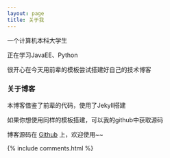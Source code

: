 ```yaml
---
layout: page
title: 关于我 
---
```


一个计算机本科大学生
<p>
正在学习JavaEE、Python
<p>
很开心在今天用前辈的模板尝试搭建好自己的技术博客
<p>

<p>

<p>

<p>

<p>


<h3> 关于博客 </h3>  
<p>
本博客借鉴了前辈的代码，使用了Jekyll搭建
<p>
如果你想使用同样的模板搭建，可以我的github中获取源码

博客源码在 <a target="_blank" href='https://github.com/Huiku/huiku.github.io'>Github</a> 上，欢迎使用~~

<p> 

<p> 

<p> 


{% include comments.html %}


